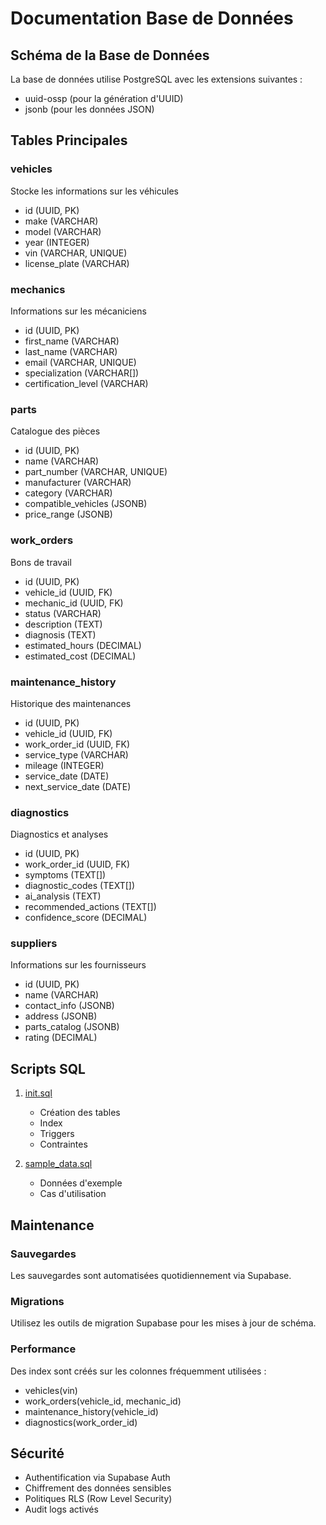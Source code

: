 # Documentation Base de Données

## Schéma de la Base de Données

La base de données utilise PostgreSQL avec les extensions suivantes :
- uuid-ossp (pour la génération d'UUID)
- jsonb (pour les données JSON)

## Tables Principales

### vehicles
Stocke les informations sur les véhicules
- id (UUID, PK)
- make (VARCHAR)
- model (VARCHAR)
- year (INTEGER)
- vin (VARCHAR, UNIQUE)
- license_plate (VARCHAR)

### mechanics
Informations sur les mécaniciens
- id (UUID, PK)
- first_name (VARCHAR)
- last_name (VARCHAR)
- email (VARCHAR, UNIQUE)
- specialization (VARCHAR[])
- certification_level (VARCHAR)

### parts
Catalogue des pièces
- id (UUID, PK)
- name (VARCHAR)
- part_number (VARCHAR, UNIQUE)
- manufacturer (VARCHAR)
- category (VARCHAR)
- compatible_vehicles (JSONB)
- price_range (JSONB)

### work_orders
Bons de travail
- id (UUID, PK)
- vehicle_id (UUID, FK)
- mechanic_id (UUID, FK)
- status (VARCHAR)
- description (TEXT)
- diagnosis (TEXT)
- estimated_hours (DECIMAL)
- estimated_cost (DECIMAL)

### maintenance_history
Historique des maintenances
- id (UUID, PK)
- vehicle_id (UUID, FK)
- work_order_id (UUID, FK)
- service_type (VARCHAR)
- mileage (INTEGER)
- service_date (DATE)
- next_service_date (DATE)

### diagnostics
Diagnostics et analyses
- id (UUID, PK)
- work_order_id (UUID, FK)
- symptoms (TEXT[])
- diagnostic_codes (TEXT[])
- ai_analysis (TEXT)
- recommended_actions (TEXT[])
- confidence_score (DECIMAL)

### suppliers
Informations sur les fournisseurs
- id (UUID, PK)
- name (VARCHAR)
- contact_info (JSONB)
- address (JSONB)
- parts_catalog (JSONB)
- rating (DECIMAL)

## Scripts SQL

1. [init.sql](init.sql)
   - Création des tables
   - Index
   - Triggers
   - Contraintes

2. [sample_data.sql](sample_data.sql)
   - Données d'exemple
   - Cas d'utilisation

## Maintenance

### Sauvegardes
Les sauvegardes sont automatisées quotidiennement via Supabase.

### Migrations
Utilisez les outils de migration Supabase pour les mises à jour de schéma.

### Performance
Des index sont créés sur les colonnes fréquemment utilisées :
- vehicles(vin)
- work_orders(vehicle_id, mechanic_id)
- maintenance_history(vehicle_id)
- diagnostics(work_order_id)

## Sécurité

- Authentification via Supabase Auth
- Chiffrement des données sensibles
- Politiques RLS (Row Level Security)
- Audit logs activés
